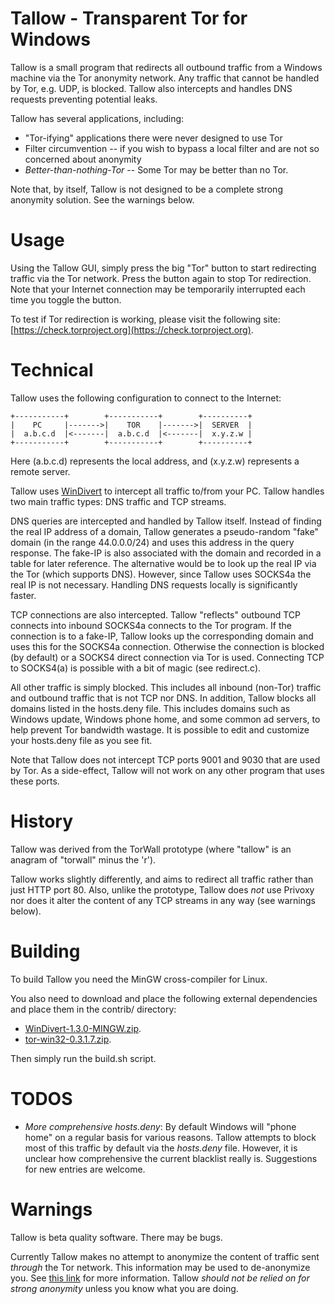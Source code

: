 Tallow - Transparent Tor for Windows
====================================

Tallow is a small program that redirects all outbound traffic from a Windows
machine via the Tor anonymity network.  Any traffic that cannot be handled by
Tor, e.g. UDP, is blocked.  Tallow also intercepts and handles DNS requests
preventing potential leaks.

Tallow has several applications, including:

* "Tor-ifying" applications there were never designed to use Tor
* Filter circumvention -- if you wish to bypass a local filter and are
  not so concerned about anonymity
* *Better-than-nothing-Tor* -- Some Tor may be better than no Tor.

Note that, by itself, Tallow is not designed to be a complete strong anonymity
solution.  See the warnings below.

Usage
=====

Using the Tallow GUI, simply press the big "Tor" button to start redirecting
traffic via the Tor network.  Press the button again to stop Tor redirection.
Note that your Internet connection may be temporarily interrupted each time
you toggle the button.

To test if Tor redirection is working, please visit the following site:
[https://check.torproject.org](https://check.torproject.org).

Technical
=========

Tallow uses the following configuration to connect to the Internet:

    +-----------+        +-----------+        +----------+
    |    PC     |------->|    TOR    |------->|  SERVER  |
    |  a.b.c.d  |<-------|  a.b.c.d  |<-------|  x.y.z.w |
    +-----------+        +-----------+        +----------+

Here (a.b.c.d) represents the local address, and (x.y.z.w) represents a remote
server.

Tallow uses [WinDivert](http://reqrypt.org/windivert.html) to intercept
all traffic to/from your PC.  Tallow handles two main traffic types: DNS
traffic and TCP streams.

DNS queries are intercepted and handled by Tallow itself.  Instead of finding
the real IP address of a domain, Tallow generates a pseudo-random "fake"
domain (in the range 44.0.0.0/24) and uses this address in the query response.
The fake-IP is also associated with the domain and recorded in a table for
later reference.  The alternative would be to look up the real IP via the Tor
(which supports DNS).  However, since Tallow uses SOCKS4a the real IP is not
necessary.  Handling DNS requests locally is significantly faster.

TCP connections are also intercepted.  Tallow "reflects" outbound TCP connects
into inbound SOCKS4a connects to the Tor program.  If the connection is to
a fake-IP, Tallow looks up the corresponding domain and uses this for the
SOCKS4a connection.  Otherwise the connection is blocked (by default) or a
SOCKS4 direct connection via Tor is used.  Connecting TCP to SOCKS4(a) is
possible with a bit of magic (see redirect.c).

All other traffic is simply blocked.  This includes all inbound (non-Tor)
traffic and outbound traffic that is not TCP nor DNS.  In addition, Tallow
blocks all domains listed in the hosts.deny file.  This includes domains such
as Windows update, Windows phone home, and some common ad servers, to help
prevent Tor bandwidth wastage.  It is possible to edit and customize your
hosts.deny file as you see fit.

Note that Tallow does not intercept TCP ports 9001 and 9030 that are used by
Tor.  As a side-effect, Tallow will not work on any other program that uses
these ports.

History
=======

Tallow was derived from the TorWall prototype (where "tallow" is an
anagram of "torwall" minus the 'r').

Tallow works slightly differently, and aims to redirect all traffic rather
than just HTTP port 80.  Also, unlike the prototype, Tallow does *not* use
Privoxy nor does it alter the content of any TCP streams in any way (see
warnings below).

Building
========

To build Tallow you need the MinGW cross-compiler for Linux.

You also need to download and place the following external dependencies and
place them in the contrib/ directory:

* [WinDivert-1.3.0-MINGW.zip](http://reqrypt.org/windivert.html).
* [tor-win32-0.3.1.7.zip](https://www.torproject.org/).

Then simply run the build.sh script.

TODOS
=====

* *More comprehensive hosts.deny*:
  By default Windows will "phone home" on a regular basis for various
  reasons.  Tallow attempts to block most of this traffic by default
  via the *hosts.deny* file.  However, it is unclear how
  comprehensive the current blacklist really is.  Suggestions for new
  entries are welcome.

Warnings
========

Tallow is beta quality software.  There may be bugs.

Currently Tallow makes no attempt to anonymize the content of traffic sent
*through* the Tor network.  This information may be used to de-anonymize you.
See [this
link](https://trac.torproject.org/projects/tor/wiki/doc/TransparentProxyLeaks)
for more information.  Tallow *should not be relied on for strong anonymity*
unless you know what you are doing.

